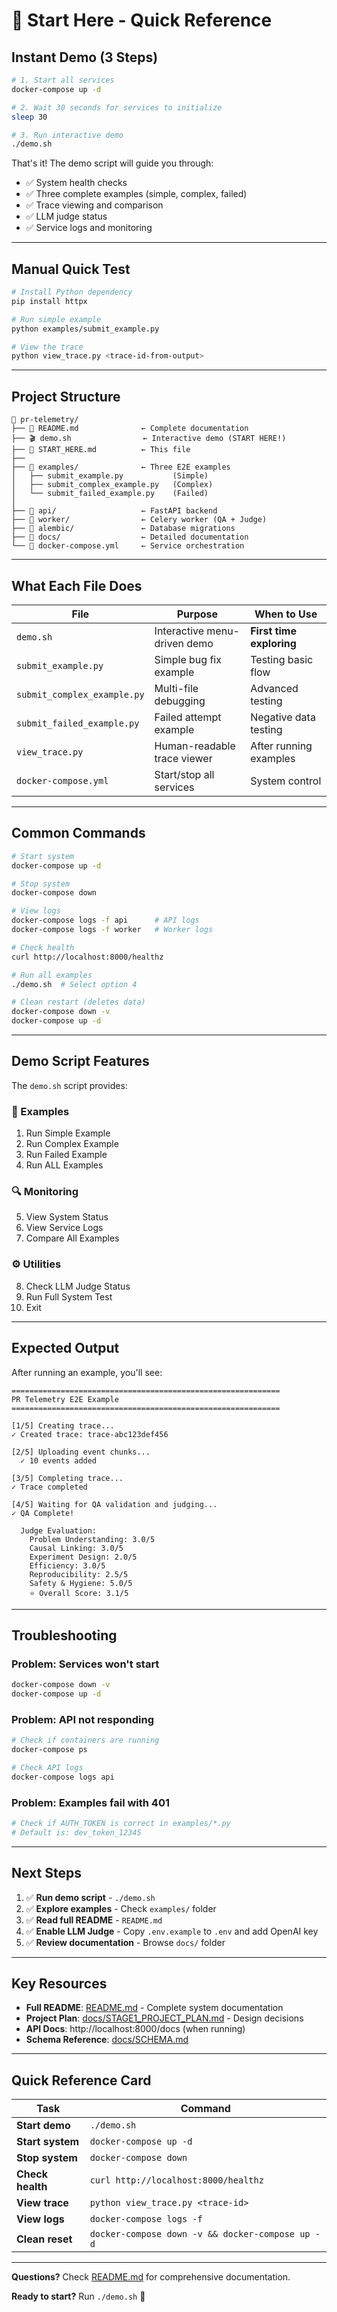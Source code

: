 # 🚀 Start Here - Quick Reference

## Instant Demo (3 Steps)

```bash
# 1. Start all services
docker-compose up -d

# 2. Wait 30 seconds for services to initialize
sleep 30

# 3. Run interactive demo
./demo.sh
```

That's it! The demo script will guide you through:
- ✅ System health checks
- ✅ Three complete examples (simple, complex, failed)
- ✅ Trace viewing and comparison
- ✅ LLM judge status
- ✅ Service logs and monitoring

---

## Manual Quick Test

```bash
# Install Python dependency
pip install httpx

# Run simple example
python examples/submit_example.py

# View the trace
python view_trace.py <trace-id-from-output>
```

---

## Project Structure

```
📁 pr-telemetry/
├── 📄 README.md              ← Complete documentation
├── 🎬 demo.sh                ← Interactive demo (START HERE!)
├── 📄 START_HERE.md          ← This file
├── 
├── 📁 examples/              ← Three E2E examples
│   ├── submit_example.py           (Simple)
│   ├── submit_complex_example.py   (Complex)
│   └── submit_failed_example.py    (Failed)
│
├── 📁 api/                   ← FastAPI backend
├── 📁 worker/                ← Celery worker (QA + Judge)
├── 📁 alembic/               ← Database migrations
├── 📁 docs/                  ← Detailed documentation
└── 🐳 docker-compose.yml     ← Service orchestration
```

---

## What Each File Does

| File | Purpose | When to Use |
|------|---------|-------------|
| `demo.sh` | Interactive menu-driven demo | **First time exploring** |
| `submit_example.py` | Simple bug fix example | Testing basic flow |
| `submit_complex_example.py` | Multi-file debugging | Advanced testing |
| `submit_failed_example.py` | Failed attempt example | Negative data testing |
| `view_trace.py` | Human-readable trace viewer | After running examples |
| `docker-compose.yml` | Start/stop all services | System control |

---

## Common Commands

```bash
# Start system
docker-compose up -d

# Stop system
docker-compose down

# View logs
docker-compose logs -f api      # API logs
docker-compose logs -f worker   # Worker logs

# Check health
curl http://localhost:8000/healthz

# Run all examples
./demo.sh  # Select option 4

# Clean restart (deletes data)
docker-compose down -v
docker-compose up -d
```

---

## Demo Script Features

The `demo.sh` script provides:

### 🎯 Examples
1. Run Simple Example
2. Run Complex Example  
3. Run Failed Example
4. Run ALL Examples

### 🔍 Monitoring
5. View System Status
6. View Service Logs
7. Compare All Examples

### ⚙️ Utilities
8. Check LLM Judge Status
9. Run Full System Test
0. Exit

---

## Expected Output

After running an example, you'll see:

```
============================================================
PR Telemetry E2E Example
============================================================

[1/5] Creating trace...
✓ Created trace: trace-abc123def456

[2/5] Uploading event chunks...
  ✓ 10 events added

[3/5] Completing trace...
✓ Trace completed

[4/5] Waiting for QA validation and judging...
✓ QA Complete!

  Judge Evaluation:
    Problem Understanding: 3.0/5
    Causal Linking: 3.0/5
    Experiment Design: 2.0/5
    Efficiency: 3.0/5
    Reproducibility: 2.5/5
    Safety & Hygiene: 5.0/5
    ⭐ Overall Score: 3.1/5
```

---

## Troubleshooting

### Problem: Services won't start
```bash
docker-compose down -v
docker-compose up -d
```

### Problem: API not responding
```bash
# Check if containers are running
docker-compose ps

# Check API logs
docker-compose logs api
```

### Problem: Examples fail with 401
```bash
# Check if AUTH_TOKEN is correct in examples/*.py
# Default is: dev_token_12345
```

---

## Next Steps

1. ✅ **Run demo script** - `./demo.sh`
2. ✅ **Explore examples** - Check `examples/` folder
3. ✅ **Read full README** - `README.md`
4. ✅ **Enable LLM Judge** - Copy `.env.example` to `.env` and add OpenAI key
5. ✅ **Review documentation** - Browse `docs/` folder

---

## Key Resources

- **Full README**: [README.md](README.md) - Complete system documentation
- **Project Plan**: [docs/STAGE1_PROJECT_PLAN.md](docs/STAGE1_PROJECT_PLAN.md) - Design decisions
- **API Docs**: http://localhost:8000/docs (when running)
- **Schema Reference**: [docs/SCHEMA.md](docs/SCHEMA.md)

---

## Quick Reference Card

| Task | Command |
|------|---------|
| **Start demo** | `./demo.sh` |
| **Start system** | `docker-compose up -d` |
| **Stop system** | `docker-compose down` |
| **Check health** | `curl http://localhost:8000/healthz` |
| **View trace** | `python view_trace.py <trace-id>` |
| **View logs** | `docker-compose logs -f` |
| **Clean reset** | `docker-compose down -v && docker-compose up -d` |

---

**Questions?** Check [README.md](README.md) for comprehensive documentation.

**Ready to start?** Run `./demo.sh` 🚀

